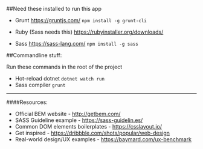 ##Need these installed to run this app

- Grunt https://gruntjs.com/
`npm install -g grunt-cli`

- Ruby (Sass needs this) https://rubyinstaller.org/downloads/

- Sass https://sass-lang.com/
`npm install -g sass`

##Commandline stuff:

Run these commands in the root of the project

- Hot-reload dotnet  `dotnet watch run`
- Sass compiler `grunt`

-------

####Resources:
- Official BEM website - http://getbem.com/
- SASS Guideline example - https://sass-guidelin.es/
- Common DOM elements boilerplates - https://csslayout.io/
- Get inspired - https://dribbble.com/shots/popular/web-design
- Real-world design/UX examples - https://baymard.com/ux-benchmark